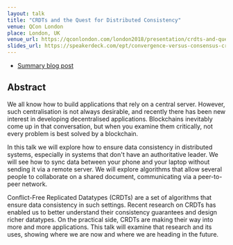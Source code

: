 ```yaml
---
layout: talk
title: "CRDTs and the Quest for Distributed Consistency"
venue: QCon London
place: London, UK
venue_url: https://qconlondon.com/london2018/presentation/crdts-and-quest-distributed-consistency
slides_url: https://speakerdeck.com/ept/convergence-versus-consensus-crdts-and-the-quest-for-distributed-consistency
---
```


* [Summary blog post](https://www.infoq.com/news/2018/03/data-consistency-crdt)

<script async class="speakerdeck-embed" data-id="98909ba60fa84498889ea81643e3be83" data-ratio="1.33333333333333" src="//speakerdeck.com/assets/embed.js"></script>

Abstract
--------

We all know how to build applications that rely on a central server. However, such centralisation is
not always desirable, and recently there has been new interest in developing decentralised
applications. Blockchains inevitably come up in that conversation, but when you examine them
critically, not every problem is best solved by a blockchain.

In this talk we will explore how to ensure data consistency in distributed systems, especially in
systems that don't have an authoritative leader. We will see how to sync data between your phone and
your laptop without sending it via a remote server. We will explore algorithms that allow several
people to collaborate on a shared document, communicating via a peer-to-peer network.

Conflict-Free Replicated Datatypes (CRDTs) are a set of algorithms that ensure data consistency in
such settings. Recent research on CRDTs has enabled us to better understand their consistency
guarantees and design richer datatypes. On the practical side, CRDTs are making their way into more
and more applications. This talk will examine that research and its uses, showing where we are now
and where we are heading in the future.

